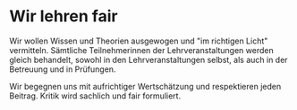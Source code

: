 <!---
   NAME - The NAME of this project is:
ethos

  FILE - The FILENAME of the current file is:
/v1a2.md

  CREATION - This project was CREATED on:
2017-01-28-16:15:00 UTC

  MODIFICATION - This project was last MODIFIED on:
2017-01-28-16:15:00 UTC

  VERSION - The current VERSION of this project is:
<git-commit-hash>-2017-01-28-16:15:00 UTC

  CREATOR(S) - This project was CREATED by:
Michael Czechowski, Martin Maga

  CONTACT - You can CONTACT the creator(s) or developer(s) of this project at:
E-Mail: mail@martinmaga.de

  COPYRIGHT - The COPYRIGHT holder of this project is:
COPYRIGHT (c) 2016 Martin Maga

  LICENSE - This project is LICENSED under the following license:
Martin Maga 2016 CC BY-SA 4.0 https://creativecommons.org

  SUBFILE – This is a SUBFILE! For more INFORMATION on this project go to:
/README.md
--->

# Wir lehren fair

Wir wollen Wissen und Theorien ausgewogen und "im richtigen Licht" vermitteln.
Sämtliche Teilnehmerinnen der Lehrveranstaltungen werden gleich behandelt, sowohl in den Lehrveranstaltungen selbst, als auch in der Betreuung und in Prüfungen.

Wir begegnen uns mit aufrichtiger Wertschätzung und respektieren jeden Beitrag.
Kritik wird sachlich und fair formuliert.
